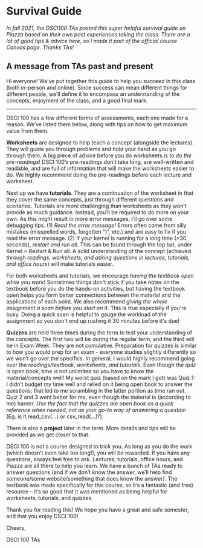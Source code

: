 # Survival Guide

*In fall 2021, the DSCI100 TAs posted this super helpful
survival guide on Piazza based on their own past experiences taking the class. 
There are a lot of good tips & advice here, so I made it part of the official
course Canvas page. Thanks TAs!*

## A message from TAs past and present

Hi everyone! We’ve put together this guide to
help you succeed in this class (both in-person and online). Since success can
mean different things for different people, we’ll define it to encompass an
understanding of the concepts, enjoyment of the class, and a good final mark.

-----

DSCI 100 has a few different forms of assessments, each one made for a reason.
We’ve listed them below, along with tips on how to get maximum value from them.

**Worksheets** are designed to help teach a concept (alongside the lectures). They
will guide you through problems and hold your hand as you go through them. A
big piece of advice before you do worksheets is to *do the pre-readings*! DSCI
100’s pre-readings don’t take long, are well-written and readable, and are full
of information that will make the worksheets easier to do. We highly recommend
doing the pre-readings before each lecture and worksheet.

Next up we have **tutorials**. They are a continuation of the worksheet in that
they cover the same concepts, just through different questions and scenarios.
Tutorials are more challenging than worksheets as they won’t provide as much
guidance. Instead, you’ll be required to do more on your own. As this might
result in more error messages, I’ll go over some debugging tips. (1) *Read the
error message!* Errors often come from silly mistakes (misspelled words,
forgotten “)”, etc.) and are easy to fix if you read the error message. (2) If
your kernel is running for a long time (>30 seconds), *restart and run all*. This
can be found through the top bar, under Kernel > Restart & Run all. A solid
understanding of the concept (achieved through *readings, worksheets, and asking
questions in lectures, tutorials, and office hours*) will make tutorials easier.

For both worksheets and tutorials, we encourage *having the textbook open while you work*! 
Sometimes things don't stick if you take notes on the textbook before you do the hands-on
activities, but having the textbook open helps you
form better connections between the material and the applications of each
point. We also recommend *giving the whole assignment a scan before
you start on it*. This is true especially if you're busy. Doing a quick scan is
helpful to gauge the workload of the assignment so you don't end up rushing it
30 minutes before it's due!

**Quizzes** are held three times during the term to test your understanding of the
concepts. The first two will be during the regular term, and the third will be
in Exam Week. They are not cumulative. Preparation for quizzes is similar to
how you would prep for an exam - everyone studies slightly differently so we
won’t go over the specifics. In general, I would highly recommend going over
the *readings/textbook, worksheets, and tutorials*. Even though the quiz is open
book, time is not unlimited so you have to know the material/concepts well! My
worst quiz (based on the mark I got) was Quiz 1: I didn’t budget my time well
and relied on it being open book to answer the questions; that led to me
scrambling in the latter portion as time ran out. Quiz 2 and 3 went better for
me, even though the material is (according to me) harder. *Use the fact that the
quizzes are open book as a quick reference when needed, not as your go-to way
of answering a question* (Eg. is it read_csv(…) or csv_read(…)?).

There is also a **project** later in the term. More details and tips will be
provided as we get closer to that.

DSCI 100 is not a course designed to trick you. As long as you do the work
(which doesn’t even take too long!), you will be rewarded. If you have any
questions, always feel free to ask. Lectures, tutorials, office hours, and
Piazza are all there to help you learn. We have a bunch of TAs ready to answer
questions (and if we don’t know the answer, we’ll help find someone/some
website/something that does know the answer). The textbook was made
specifically for this course, so it’s a fantastic (and free) resource – it’s so
good that it was mentioned as being helpful for worksheets, tutorials, and
quizzes.

Thank you for reading this! We hope you have a great and safe semester, and
that you enjoy DSCI 100!

Cheers,

DSCI 100 TAs

